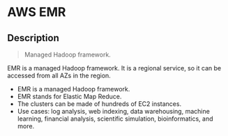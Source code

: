 # AWS EMR

## Description

> Managed Hadoop framework.

EMR is a managed Hadoop framework. It is a regional service, so it can be accessed from all AZs in the region.

- EMR is a managed Hadoop framework.
- EMR stands for Elastic Map Reduce.
- The clusters can be made of hundreds of EC2 instances.
- Use cases: log analysis, web indexing, data warehousing, machine learning, financial analysis, scientific simulation, bioinformatics, and more.
